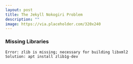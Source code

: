 ```yaml
---
layout: post
title: The Jekyll Nokogiri Problem
description: ""
image: https://via.placeholder.com/320x240
---
```


### Missing Libraries

```
Error: zlib is missing; necessary for building libxml2
Solution: apt install zlib1g-dev
```